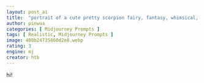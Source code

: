 ```yaml
---
layout: post_ai
title:  "portrait of a cute pretty scorpion fairy, fantasy, whimsical, art by josephine wall and chengwei pan, intricately detailed, highly detailed, luxurious, elegant, clean, trending on artstation"
author: pinwua
categories: [ Midjourney Prompts ]
tags: [ Realistic, Midjourney Prompts ]
image: 408b24735860d2e8.webp
rating: 3
engine: mj
creator: htb
---
```

hi!